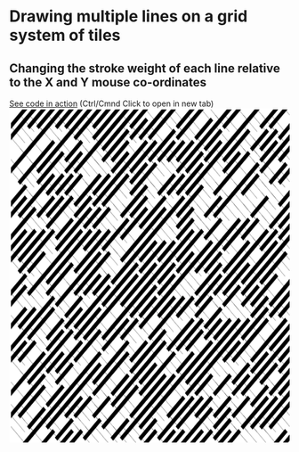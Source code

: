 # Drawing multiple lines on a grid system of tiles
## Changing the stroke weight of each line relative to the X and Y mouse co-ordinates



[See code in action](https://mgn00150905.github.io/GenerativeDesignProjects/Shape_Mouse) (Ctrl/Cmnd Click to open in new tab)
<img src="circles.png" width="800" height="600"/>
